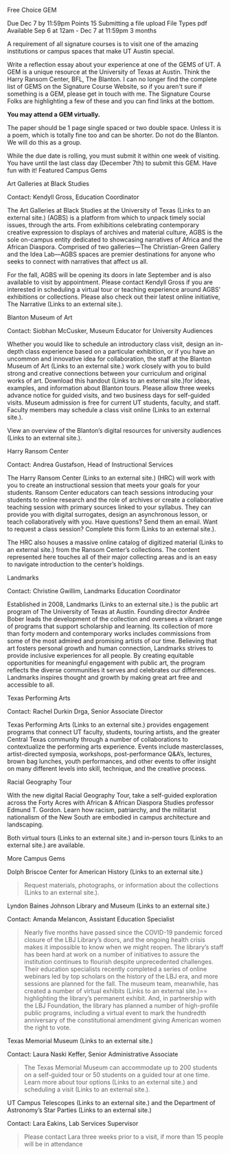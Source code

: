 
Free Choice GEM

Due Dec 7 by 11:59pm Points 15 Submitting a file upload File Types pdf Available Sep 6 at 12am - Dec 7 at 11:59pm 3 months

A requirement of all signature courses is to visit one of the amazing institutions or campus spaces that make UT Austin special.

Write a reflection essay about your experience at one of the GEMS of UT. A GEM is a unique resource at the University of Texas at Austin. Think the Harry Ransom Center, BFL, The Blanton. I can no longer find the complete list of GEMS on the Signature Course Website, so if you aren't sure if something is a GEM, please get in touch with me. The Signature Course Folks are highlighting a few of these and you can find links at the bottom.

**You may attend a GEM virtually.**

The paper should be 1 page single spaced or two double space. Unless it is a poem, which is totally fine too and can be shorter. Do not do the Blanton. We will do this as a group.

While the due date is rolling, you must submit it within one week of visiting. You have until the last class day (December 7th) to submit this GEM. Have fun with it!
Featured Campus Gems

Art Galleries at Black Studies

Contact: Kendyll Gross, Education Coordinator

The Art Galleries at Black Studies at the University of Texas (Links to an external site.) (AGBS) is a platform from which to unpack timely social issues, through the arts. From exhibitions celebrating contemporary creative expression to displays of archives and material culture, AGBS is the sole on-campus entity dedicated to showcasing narratives of Africa and the African Diaspora. Comprised of two galleries—The Christian-Green Gallery and the Idea Lab—AGBS spaces are premier destinations for anyone who seeks to connect with narratives that affect us all.

For the fall, AGBS will be opening its doors in late September and is also available to visit by appointment. Please contact Kendyll Gross if you are interested in scheduling a virtual tour or teaching experience around AGBS’ exhibitions or collections. Please also check out their latest online initiative, The Narrative (Links to an external site.).

Blanton Museum of Art

Contact: Siobhan McCusker, Museum Educator for University Audiences

Whether you would like to schedule an introductory class visit, design an in-depth class experience based on a particular exhibition, or if you have an uncommon and innovative idea for collaboration, the staff at the Blanton Museum of Art (Links to an external site.) work closely with you to build strong and creative connections between your curriculum and original works of art. Download this handout (Links to an external site.)for ideas, examples, and information about Blanton tours. Please allow three weeks advance notice for guided visits, and two business days for self-guided visits. Museum admission is free for current UT students, faculty, and staff. Faculty members may schedule a class visit online (Links to an external site.).

View an overview of the Blanton’s digital resources for university audiences (Links to an external site.).

Harry Ransom Center

Contact: Andrea Gustafson, Head of Instructional Services

The Harry Ransom Center (Links to an external site.) (HRC) will work with you to create an instructional session that meets your goals for your students. Ransom Center educators can teach sessions introducing your students to online research and the role of archives or create a collaborative teaching session with primary sources linked to your syllabus. They can provide you with digital surrogates, design an asynchronous lesson, or teach collaboratively with you. Have questions? Send them an email. Want to request a class session? Complete this form (Links to an external site.).

The HRC also houses a massive online catalog of digitized material (Links to an external site.) from the Ransom Center’s collections. The content represented here touches all of their major collecting areas and is an easy to navigate introduction to the center’s holdings.

Landmarks

Contact: Christine Gwillim, Landmarks Education Coordinator

Established in 2008, Landmarks (Links to an external site.) is the public art program of The University of Texas at Austin. Founding director Andrée Bober leads the development of the collection and oversees a vibrant range of programs that support scholarship and learning. Its collection of more than forty modern and contemporary works includes commissions from some of the most admired and promising artists of our time. Believing that art fosters personal growth and human connection, Landmarks strives to provide inclusive experiences for all people. By creating equitable opportunities for meaningful engagement with public art, the program reflects the diverse communities it serves and celebrates our differences. Landmarks inspires thought and growth by making great art free and accessible to all.

Texas Performing Arts

Contact: Rachel Durkin Drga, Senior Associate Director

Texas Performing Arts (Links to an external site.) provides engagement programs that connect UT faculty, students, touring artists, and the greater Central Texas community through a number of collaborations to contextualize the performing arts experience. Events include masterclasses, artist-directed symposia, workshops, post-performance Q&A’s, lectures, brown bag lunches, youth performances, and other events to offer insight on many different levels into skill, technique, and the creative process.

Racial Geography Tour

With the new digital Racial Geography Tour, take a self-guided exploration across the Forty Acres with African & African Diaspora Studies professor Edmund T. Gordon. Learn how racism, patriarchy, and the militarist nationalism of the New South are embodied in campus architecture and landscaping.

Both virtual tours (Links to an external site.) and in-person tours (Links to an external site.) are available.

More Campus Gems

Dolph Briscoe Center for American History (Links to an external site.)

> Request materials, photographs, or information about the collections (Links to an external site.).

Lyndon Baines Johnson Library and Museum (Links to an external site.)

Contact: Amanda Melancon, Assistant Education Specialist

> Nearly five months have passed since the COVID-19 pandemic forced closure of the LBJ Library’s doors, and the ongoing health crisis makes it impossible to know when we might reopen. The library’s staff has been hard at work on a number of initiatives to assure the institution continues to flourish despite unprecedented challenges. Their education specialists recently completed a series of online webinars led by top scholars on the history of the LBJ era, and more sessions are planned for the fall. The museum team, meanwhile, has created a number of virtual exhibits (Links to an external site.)== highlighting the library’s permanent exhibit. And, in partnership with the LBJ Foundation, the library has planned a number of high-profile public programs, including a virtual event to mark the hundredth anniversary of the constitutional amendment giving American women the right to vote.

Texas Memorial Museum (Links to an external site.)

Contact: Laura Naski Keffer, Senior Administrative Associate

> The Texas Memorial Museum can accommodate up to 200 students on a self-guided tour or 50 students on a guided tour at one time. Learn more about tour options (Links to an external site.) and scheduling a visit (Links to an external site.).

UT Campus Telescopes (Links to an external site.) and the Department of Astronomy’s Star Parties (Links to an external site.)

Contact: Lara Eakins, Lab Services Supervisor

> Please contact Lara three weeks prior to a visit, if more than 15 people will be in attendance
